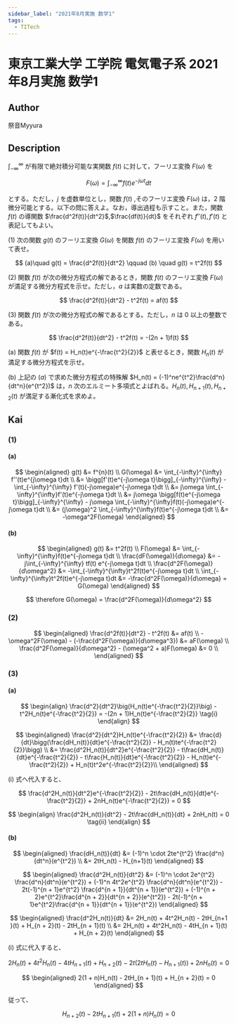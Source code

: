 ```yaml
---
sidebar_label: "2021年8月実施 数学1"
tags:
  - TITech
---
```

# 東京工業大学 工学院 電気電子系 2021年8月実施 数学1

## **Author**
祭音Myyura

## **Description**
$\int_{-\infty}^{\infty}$ が有限で絶対積分可能な実関数 $f(t)$ に対して，フーリエ変換 $F(\omega)$ を 

$$
F(\omega) = \int_{-\infty}^{\infty}f(t)e^{-j\omega t}dt
$$

とする。ただし，$j$ を虚数単位とし，関数 $f(t)$ ,そのフーリエ変換 $F(\omega)$ は，$2$ 階微分可能とする。以下の問に答えよ。なお，導出過程も示すこと。また，関数 $f(t)$ の導関数 $\frac{d^2f(t)}{dt^2}$,$\frac{df(t)}{dt}$ をそれぞれ $f''(t),f'(t)$ と表記してもよい。

(1) 次の関数 $g(t)$ のフーリエ変換 $G(\omega)$ を関数 $f(t)$ のフーリエ変換 $F(\omega)$ を用いて表せ。

$$
(a)\quad g(t) = \frac{d^2f(t)}{dt^2} \qquad (b) \quad g(t) = t^2f(t)
$$

(2) 関数 $f(t)$ が次の微分方程式の解であるとき，関数 $f(t)$ のフーリエ変換 $F(\omega)$ が満足する微分方程式を示せ。ただし，$a$ は実数の定数である。 

$$
\frac{d^2f(t)}{dt^2} - t^2f(t) = af(t)
$$

(3) 関数 $f(t)$ が次の微分方程式の解であるとする。ただし，$n$ は $0$ 以上の整数である。

$$
\frac{d^2f(t)}{dt^2} - t^2f(t) = -(2n + 1)f(t)
$$

(a) 関数 $f(t)$ が $f(t) = H_n(t)e^{-\frac{t^2}{2}}$ と表せるとき，関数 $H_n(t)$ が満足する微分方程式を示せ。

(b) 上記の $(a)$ で求めた微分方程式の特殊解 $H_n(t) = (-1)^ne^{t^2}\frac{d^n}{dt^n}(e^{t^2})$ は，$n$ 次のエルミート多項式とよばれる。$H_n(t),H_{n + 1}(t),H_{n + 2}(t)$ が満足する漸化式を求めよ。

## **Kai** 
### (1)
#### (a)

$$
\begin{aligned}
g(t) &= f^{n}(t) \\
G(\omega) &= \int_{-\infty}^{\infty} f''(t)e^{j\omega t}dt \\
&= \bigg[f'(t)e^{-j\omega t}\bigg]_{-\infty}^{\infty} - \int_{-\infty}^{\infty} f'(t)(-j\omega)e^{-j\omega t}dt \\
&= j\omega \int_{-\infty}^{\infty}f'(t)e^{-j\omega t}dt \\
&= j\omega \bigg[f(t)e^{-j\omega t}\bigg]_{-\infty}^{\infty} - j\omega \int_{-\infty}^{\infty}f(t)(-j\omega)e^{-j\omega t}dt \\
&= (j\omega)^2 \int_{-\infty}^{\infty}f(t)e^{-j\omega t}dt \\
&= -\omega^2F(\omega)
\end{aligned}
$$

#### (b)

$$
\begin{aligned}
g(t) &= t^2f(t) \\
F(\omega) &= \int_{-\infty}^{\infty}f(t)e^{-j\omega t}dt \\
\frac{dF(\omega)}{d\omega} &= -j\int_{-\infty}^{\infty} tf(t) e^{-j\omega t}dt \\
\frac{d^2F(\omega)}{d\omega^2} &= -\int_{-\infty}^{\infty}t^2f(t)e^{-j\omega t}dt \\
\int_{-\infty}^{\infty}t^2f(t)e^{-j\omega t}dt &= -\frac{d^2F(\omega)}{d\omega} = G(\omega)
\end{aligned}
$$

$$
\therefore G(\omega) = \frac{d^2F(\omega)}{d\omega^2}
$$

### (2)

$$
\begin{aligned}
\frac{d^2f(t)}{dt^2} - t^2f(t) &= af(t) \\
-\omega^2F(\omega) - (-\frac{d^2F(\omega)}{d\omega^3}) &= aF(\omega) \\
\frac{d^2F(\omega)}{d\omega^2} - (\omega^2 + a)F(\omega) &= 0 \\
\end{aligned}
$$

### (3)
#### (a)

$$
\begin{align}
\frac{d^2}{dt^2}\big(H_n(t)e^{-\frac{t^2}{2}}\big) - t^2H_n(t)e^{-\frac{t^2}{2}} = -(2n + 1)H_n(t)e^{-\frac{t^2}{2}} \tag{i}
\end{align}
$$

$$
\begin{aligned}
\frac{d^2}{dt^2}H_n(t)e^{-\frac{t^2}{2}} &= \frac{d}{dt}\bigg(\frac{dH_n(t)}{dt}e^{-\frac{t^2}{2}} - H_n(t)te^{-\frac{t^2}{2}}\bigg) \\
&= \frac{d^2H_n(t)}{dt^2}e^{-\frac{t^2}{2}} - t\frac{dH_n(t)}{dt}e^{-\frac{t^2}{2}} - t\frac{H_n(t)}{dt}e^{-\frac{t^2}{2}} - H_n(t)e^{-\frac{t^2}{2}} + H_n(t)t^2e^{-\frac{t^2}{2}}\\
\end{aligned}
$$

$(\text{i})$ 式へ代入すると、

$$
\frac{d^2H_n(t)}{dt^2}e^{-\frac{t^2}{2}} - 2t\frac{dH_n(t)}{dt}e^{-\frac{t^2}{2}} + 2nH_n(t)e^{-\frac{t^2}{2}} = 0
$$

$$
\begin{align}
\frac{d^2H_n(t)}{dt^2} - 2t\frac{dH_n(t)}{dt} + 2nH_n(t) = 0 \tag{ii}
\end{align}
$$

#### (b)

$$
\begin{aligned}
\frac{dH_n(t)}{dt} &= (-1)^n \cdot 2te^{t^2} \frac{d^n}{dt^n}(e^{t^2}) \\
&= 2tH_n(t) - H_{n+1}(t)
\end{aligned}
$$

$$
\begin{aligned}
\frac{d^2H_n(t)}{dt^2} &= (-1)^n \cdot 2e^{t^2} \frac{d^n}{dt^n}(e^{t^2}) + (-1)^n 4t^2e^{t^2} \frac{d^n}{dt^n}(e^{t^2}) - 2t(-1)^{n + 1}e^{t^2} \frac{d^{n + 1}}{dt^{n + 1}}(e^{t^2}) + (-1)^{n + 2}e^{t^2}\frac{d^{n + 2}}{dt^{n + 2}}(e^{t^2}) - 2t(-1)^{n + 1}e^{t^2}\frac{d^{n + 1}}{dt^{n + 1}}(e^{t^2})
\end{aligned}
$$

$$
\begin{aligned}
\frac{d^2H_n(t)}{dt} &= 2H_n(t) + 4t^2H_n(t) - 2tH_{n+1
}(t) + H_{n + 2}(t) - 2tH_{n + 1}(t) \\
&= 2H_n(t) + 4t^2H_n(t) - 4tH_{n + 1}(t) + H_{n + 2}(t)
\end{aligned}
$$

$(\text{i})$ 式に代入すると、

$$
2H_n(t) + 4t^2H_n(t) - 4tH_{n + 1}(t) + H_{n + 2}(t) - 2t\big(2tH_n(t) - H_{n + 1}(t)\big) + 2nH_n(t) = 0
$$

$$
\begin{aligned}
2(1 + n)H_n(t) - 2tH_{n + 1}(t) + H_{n + 2}(t) = 0
\end{aligned}
$$

従って、

$$
H_{n + 2}(t) - 2tH_{n + 1}(t) + 2(1 + n)H_n(t) = 0
$$